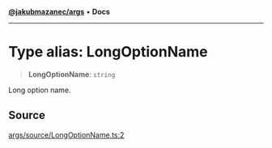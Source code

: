 [**@jakubmazanec/args**](../README.md) • **Docs**

---

# Type alias: LongOptionName

> **LongOptionName**: `string`

Long option name.

## Source

[args/source/LongOptionName.ts:2](https://github.com/jakubmazanec/js-tools/blob/d8fb2f4f9576baa170e480eea0b247af3afdcd86/packages/args/source/LongOptionName.ts#L2)
